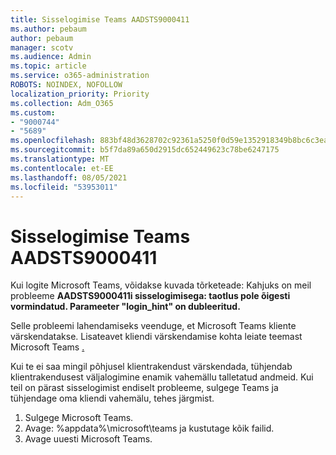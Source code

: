```yaml
---
title: Sisselogimise Teams AADSTS9000411
ms.author: pebaum
author: pebaum
manager: scotv
ms.audience: Admin
ms.topic: article
ms.service: o365-administration
ROBOTS: NOINDEX, NOFOLLOW
localization_priority: Priority
ms.collection: Adm_O365
ms.custom:
- "9000744"
- "5689"
ms.openlocfilehash: 883bf48d3628702c92361a5250f0d59e1352918349b8bc6c3eae5a948b72fc57
ms.sourcegitcommit: b5f7da89a650d2915dc652449623c78be6247175
ms.translationtype: MT
ms.contentlocale: et-EE
ms.lasthandoff: 08/05/2021
ms.locfileid: "53953011"
---
```

# <a name="addressing-teams-sign-in-error-aadsts9000411"></a>Sisselogimise Teams AADSTS9000411

Kui logite Microsoft Teams, võidakse kuvada tõrketeade: Kahjuks on meil probleeme **AADSTS9000411i sisselogimisega: taotlus pole õigesti vormindatud. Parameeter "login_hint" on dubleeritud.**

Selle probleemi lahendamiseks veenduge, et Microsoft Teams kliente värskendatakse. Lisateavet kliendi värskendamise kohta leiate teemast Microsoft Teams [.](https://support.office.com/article/Update-Microsoft-Teams-535a8e4b-45f0-4f6c-8b3d-91bca7a51db1)

Kui te ei saa mingil põhjusel klientrakendust värskendada, tühjendab klientrakendusest väljalogimine enamik vahemällu talletatud andmeid. Kui teil on pärast sisselogimist endiselt probleeme, sulgege Teams ja tühjendage oma kliendi vahemälu, tehes järgmist.
1. Sulgege Microsoft Teams.
2. Avage: %appdata%\microsoft\teams ja kustutage kõik failid.
3. Avage uuesti Microsoft Teams.
